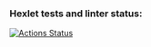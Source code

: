 ### Hexlet tests and linter status:
[![Actions Status](https://github.com/xAleksandrGorbunovx/frontend-project-44/actions/workflows/hexlet-check.yml/badge.svg)](https://github.com/xAleksandrGorbunovx/frontend-project-44/actions)